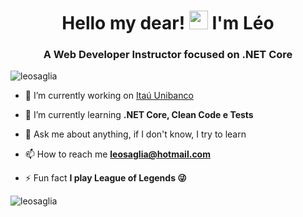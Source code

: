 <h1 align="center">Hello my dear! <img src="https://raw.githubusercontent.com/kaueMarques/kaueMarques/master/hi.gif" width="30px"> I'm Léo</h1>
<h3 align="center">A Web Developer Instructor focused on .NET Core</h3>
<p align="left"> <img src="https://komarev.com/ghpvc/?username=leosaglia" alt="leosaglia" /> </p>

- 🔭 I’m currently working on [Itaú Unibanco](https://github.com/Itau-unibanco)

- 🌱 I’m currently learning **.NET Core, Clean Code e Tests**

- 💬 Ask me about anything, if I don't know, I try to learn

- 📫 How to reach me **leosaglia@hotmail.com**

- ⚡ Fun fact **I play League of Legends 😜**

<p align="left">
<img src="https://github-readme-stats.vercel.app/api?username=leosaglia&show_icons=true" alt="leosaglia"/> 
</p>

<!--
**leosaglia/leosaglia** is a ✨ _special_ ✨ repository because its `README.md` (this file) appears on your GitHub profile.

Here are some ideas to get you started:

- 🔭 I’m currently working on ...
- 🌱 I’m currently learning ...
- 👯 I’m looking to collaborate on ...
- 🤔 I’m looking for help with ...
- 💬 Ask me about ...
- 📫 How to reach me: ...
- 😄 Pronouns: ...
- ⚡ Fun fact: ...
-->

